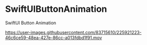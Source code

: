 # SwiftUIButtonAnimation
SwiftUI Button Animation 



https://user-images.githubusercontent.com/83715610/225921223-46c6ce59-48ea-427e-86cc-a013fdbd1f91.mov

